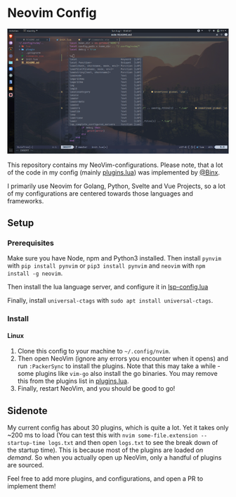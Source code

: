 # Neovim Config

<img src="/Screenshots/luafile.png">

This repository contains my NeoVim-configurations.
Please note, that a lot of the code in my config (mainly [plugins.lua](/lua/plugins.lua)) was implemented by [@Binx](https://github.com/Binx-Codes).

I primarily use Neovim for Golang, Python, Svelte and Vue Projects, so a lot of my configurations are centered towards those languages and frameworks.

## Setup

### Prerequisites

Make sure you have Node, npm and Python3 installed. Then install `pynvim` with `pip install pynvim` or `pip3 install pynvim` and `neovim` with `npm install -g neovim`.

Then install the lua language server, and configure it in [lsp-config.lua](./lua/lsp-config.lua)

Finally, install `universal-ctags` with `sudo apt install universal-ctags`.

### Install

#### Linux

1. Clone this config to your machine to `~/.config/nvim`.
2. Then open NeoVim (ignore any errors you encounter when it opens) and run `:PackerSync` to install the plugins. Note that this may take a while - some plugins like `vim-go` also install the go binaries. You may remove this from the plugins list in [plugins.lua](/lua/plugins.lua).
3. Finally, restart NeoVim, and you should be good to go!

## Sidenote

My current config has about 30 plugins, which is quite a lot. Yet it takes only ~200 ms to load (You can test this with `nvim some-file.extension --startup-time logs.txt` and then open `logs.txt` to see the break down of the startup time).
This is because most of the plugins are loaded _on demand_. So when you actually open up NeoVim, only a handful of plugins are sourced.

Feel free to add more plugins, and configurations, and open a PR to implement them!
